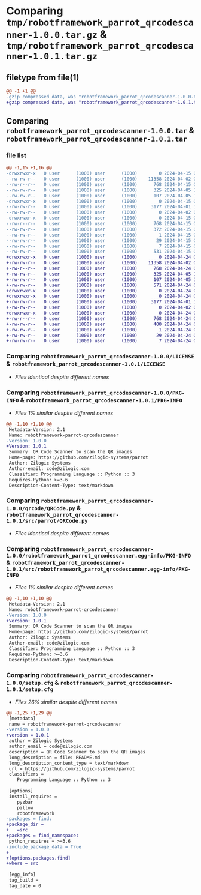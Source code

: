 # Comparing `tmp/robotframework_parrot_qrcodescanner-1.0.0.tar.gz` & `tmp/robotframework_parrot_qrcodescanner-1.0.1.tar.gz`

## filetype from file(1)

```diff
@@ -1 +1 @@
-gzip compressed data, was "robotframework_parrot_qrcodescanner-1.0.0.tar", last modified: Mon Apr 15 08:08:13 2024, max compression
+gzip compressed data, was "robotframework_parrot_qrcodescanner-1.0.1.tar", last modified: Wed Apr 24 05:49:54 2024, max compression
```

## Comparing `robotframework_parrot_qrcodescanner-1.0.0.tar` & `robotframework_parrot_qrcodescanner-1.0.1.tar`

### file list

```diff
@@ -1,15 +1,16 @@
-drwxrwxr-x   0 user      (1000) user      (1000)        0 2024-04-15 08:08:13.212980 robotframework_parrot_qrcodescanner-1.0.0/
--rw-rw-r--   0 user      (1000) user      (1000)    11358 2024-04-02 07:20:32.000000 robotframework_parrot_qrcodescanner-1.0.0/LICENSE
--rw-r--r--   0 user      (1000) user      (1000)      768 2024-04-15 08:08:13.212980 robotframework_parrot_qrcodescanner-1.0.0/PKG-INFO
--rw-rw-r--   0 user      (1000) user      (1000)      325 2024-04-05 13:33:06.000000 robotframework_parrot_qrcodescanner-1.0.0/README.md
--rw-rw-r--   0 user      (1000) user      (1000)      107 2024-04-05 13:36:14.000000 robotframework_parrot_qrcodescanner-1.0.0/pyproject.toml
-drwxrwxr-x   0 user      (1000) user      (1000)        0 2024-04-15 08:08:13.208980 robotframework_parrot_qrcodescanner-1.0.0/qrcode/
--rw-rw-r--   0 user      (1000) user      (1000)     3177 2024-04-01 12:48:57.000000 robotframework_parrot_qrcodescanner-1.0.0/qrcode/QRCode.py
--rw-rw-r--   0 user      (1000) user      (1000)        0 2024-04-02 07:01:57.000000 robotframework_parrot_qrcodescanner-1.0.0/qrcode/__init__.py
-drwxrwxr-x   0 user      (1000) user      (1000)        0 2024-04-15 08:08:13.212980 robotframework_parrot_qrcodescanner-1.0.0/robotframework_parrot_qrcodescanner.egg-info/
--rw-r--r--   0 user      (1000) user      (1000)      768 2024-04-15 08:08:13.000000 robotframework_parrot_qrcodescanner-1.0.0/robotframework_parrot_qrcodescanner.egg-info/PKG-INFO
--rw-rw-r--   0 user      (1000) user      (1000)      372 2024-04-15 08:08:13.000000 robotframework_parrot_qrcodescanner-1.0.0/robotframework_parrot_qrcodescanner.egg-info/SOURCES.txt
--rw-rw-r--   0 user      (1000) user      (1000)        1 2024-04-15 08:08:13.000000 robotframework_parrot_qrcodescanner-1.0.0/robotframework_parrot_qrcodescanner.egg-info/dependency_links.txt
--rw-rw-r--   0 user      (1000) user      (1000)       29 2024-04-15 08:08:13.000000 robotframework_parrot_qrcodescanner-1.0.0/robotframework_parrot_qrcodescanner.egg-info/requires.txt
--rw-rw-r--   0 user      (1000) user      (1000)        7 2024-04-15 08:08:13.000000 robotframework_parrot_qrcodescanner-1.0.0/robotframework_parrot_qrcodescanner.egg-info/top_level.txt
--rw-rw-r--   0 user      (1000) user      (1000)      531 2024-04-15 08:08:13.212980 robotframework_parrot_qrcodescanner-1.0.0/setup.cfg
+drwxrwxr-x   0 user      (1000) user      (1000)        0 2024-04-24 05:49:54.022993 robotframework_parrot_qrcodescanner-1.0.1/
+-rw-rw-r--   0 user      (1000) user      (1000)    11358 2024-04-02 07:20:32.000000 robotframework_parrot_qrcodescanner-1.0.1/LICENSE
+-rw-r--r--   0 user      (1000) user      (1000)      768 2024-04-24 05:49:54.022993 robotframework_parrot_qrcodescanner-1.0.1/PKG-INFO
+-rw-rw-r--   0 user      (1000) user      (1000)      325 2024-04-05 13:33:06.000000 robotframework_parrot_qrcodescanner-1.0.1/README.md
+-rw-rw-r--   0 user      (1000) user      (1000)      107 2024-04-05 13:36:14.000000 robotframework_parrot_qrcodescanner-1.0.1/pyproject.toml
+-rw-rw-r--   0 user      (1000) user      (1000)      571 2024-04-24 05:49:54.022993 robotframework_parrot_qrcodescanner-1.0.1/setup.cfg
+drwxrwxr-x   0 user      (1000) user      (1000)        0 2024-04-24 05:49:54.022993 robotframework_parrot_qrcodescanner-1.0.1/src/
+drwxrwxr-x   0 user      (1000) user      (1000)        0 2024-04-24 05:49:54.022993 robotframework_parrot_qrcodescanner-1.0.1/src/parrot/
+-rw-rw-r--   0 user      (1000) user      (1000)     3177 2024-04-01 12:48:57.000000 robotframework_parrot_qrcodescanner-1.0.1/src/parrot/QRCode.py
+-rw-rw-r--   0 user      (1000) user      (1000)        0 2024-04-02 07:01:57.000000 robotframework_parrot_qrcodescanner-1.0.1/src/parrot/__init__.py
+drwxrwxr-x   0 user      (1000) user      (1000)        0 2024-04-24 05:49:54.022993 robotframework_parrot_qrcodescanner-1.0.1/src/robotframework_parrot_qrcodescanner.egg-info/
+-rw-r--r--   0 user      (1000) user      (1000)      768 2024-04-24 05:49:54.000000 robotframework_parrot_qrcodescanner-1.0.1/src/robotframework_parrot_qrcodescanner.egg-info/PKG-INFO
+-rw-rw-r--   0 user      (1000) user      (1000)      400 2024-04-24 05:49:54.000000 robotframework_parrot_qrcodescanner-1.0.1/src/robotframework_parrot_qrcodescanner.egg-info/SOURCES.txt
+-rw-rw-r--   0 user      (1000) user      (1000)        1 2024-04-24 05:49:54.000000 robotframework_parrot_qrcodescanner-1.0.1/src/robotframework_parrot_qrcodescanner.egg-info/dependency_links.txt
+-rw-rw-r--   0 user      (1000) user      (1000)       29 2024-04-24 05:49:54.000000 robotframework_parrot_qrcodescanner-1.0.1/src/robotframework_parrot_qrcodescanner.egg-info/requires.txt
+-rw-rw-r--   0 user      (1000) user      (1000)        7 2024-04-24 05:49:54.000000 robotframework_parrot_qrcodescanner-1.0.1/src/robotframework_parrot_qrcodescanner.egg-info/top_level.txt
```

### Comparing `robotframework_parrot_qrcodescanner-1.0.0/LICENSE` & `robotframework_parrot_qrcodescanner-1.0.1/LICENSE`

 * *Files identical despite different names*

### Comparing `robotframework_parrot_qrcodescanner-1.0.0/PKG-INFO` & `robotframework_parrot_qrcodescanner-1.0.1/PKG-INFO`

 * *Files 1% similar despite different names*

```diff
@@ -1,10 +1,10 @@
 Metadata-Version: 2.1
 Name: robotframework-parrot-qrcodescanner
-Version: 1.0.0
+Version: 1.0.1
 Summary: QR Code Scanner to scan the QR images
 Home-page: https://github.com/zilogic-systems/parrot
 Author: Zilogic Systems
 Author-email: code@zilogic.com
 Classifier: Programming Language :: Python :: 3
 Requires-Python: >=3.6
 Description-Content-Type: text/markdown
```

### Comparing `robotframework_parrot_qrcodescanner-1.0.0/qrcode/QRCode.py` & `robotframework_parrot_qrcodescanner-1.0.1/src/parrot/QRCode.py`

 * *Files identical despite different names*

### Comparing `robotframework_parrot_qrcodescanner-1.0.0/robotframework_parrot_qrcodescanner.egg-info/PKG-INFO` & `robotframework_parrot_qrcodescanner-1.0.1/src/robotframework_parrot_qrcodescanner.egg-info/PKG-INFO`

 * *Files 1% similar despite different names*

```diff
@@ -1,10 +1,10 @@
 Metadata-Version: 2.1
 Name: robotframework-parrot-qrcodescanner
-Version: 1.0.0
+Version: 1.0.1
 Summary: QR Code Scanner to scan the QR images
 Home-page: https://github.com/zilogic-systems/parrot
 Author: Zilogic Systems
 Author-email: code@zilogic.com
 Classifier: Programming Language :: Python :: 3
 Requires-Python: >=3.6
 Description-Content-Type: text/markdown
```

### Comparing `robotframework_parrot_qrcodescanner-1.0.0/setup.cfg` & `robotframework_parrot_qrcodescanner-1.0.1/setup.cfg`

 * *Files 26% similar despite different names*

```diff
@@ -1,25 +1,29 @@
 [metadata]
 name = robotframework-parrot-qrcodescanner
-version = 1.0.0
+version = 1.0.1
 author = Zilogic Systems
 author_email = code@zilogic.com
 description = QR Code Scanner to scan the QR images
 long_description = file: README.md
 long_description_content_type = text/markdown
 url = https://github.com/zilogic-systems/parrot
 classifiers = 
 	Programming Language :: Python :: 3
 
 [options]
 install_requires = 
 	pyzbar
 	pillow
 	robotframework
-packages = find:
+package_dir = 
+	=src
+packages = find_namespace:
 python_requires = >=3.6
-include_package_data = True
+
+[options.packages.find]
+where = src
 
 [egg_info]
 tag_build = 
 tag_date = 0
```

